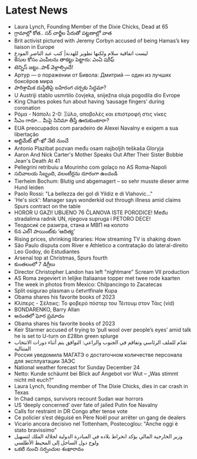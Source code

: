 # Latest News
-  Laura Lynch, Founding Member of the Dixie Chicks, Dead at 65
-  గ్రామాల్లో కోత.. సర్‌ చార్జీల పేరుతో పట్టణాల్లో వాత
-  Brit activist pictured with Jeremy Corbyn accused of being Hamas’s key liaison in Europe
-  ليست اتفاقية سلام ولكنها تطوير للهدنة| كتب عبد الناصر المودع
-  కేసుల కోసం ఎంపీలను తాకట్టు పెట్టారు: ఎంఏ షరీఫ్‌
-  టెన్నిస్‌ జట్టు..పాక్‌ వెళ్లాల్సిందే!
-  Артур — о поражении от Бивола: Дмитрий — один из лучших боксёров мира
-  పారిశ్రామిక దుస్థితిపై బహిరంగ చర్చకు సిద్ధమా?
-  U Austriji stablo usmrtilo čovjeka, sniježna oluja pogodila dio Evrope
-  King Charles pokes fun about having ‘sausage fingers’ during coronation
-  Ρόμα - Νάπολι 2-0: Ξύλο, αποβολές και επιστροφή στις νίκες
-  సీఎం గారూ... మీపై సినిమా తీస్తే ఊరుకుంటారా?
-  EUA preocupados com paradeiro de Alexei Navalny e exigem a sua libertação
-  అల్టిమేట్‌ ఖో-ఖో నేటి నుంచే
-  Antonio Plazibat pozvan među osam najboljih teškaša Gloryja
-  Aaron And Nick Carter's Mother Speaks Out After Their Sister Bobbie Jean's Death At 41
-  Pellegrini retribuiu a Mourinho com golaço no AS Roma-Napoli
-  సచివాలయ సిబ్బంది, వలంటీర్లను దూరంగా ఉంచండి
-  Tierheim Bochum: Blutig und abgemagert – so sehr musste dieser arme Hund leiden
-  Paolo Rossi: "La bellezza dei gol di Yildiz e di Vlahovic..."
-  'He's sick': Manager says wonderkid out through illness amid claims Spurs contract on the table
-  HOROR U GAZI! UBIJENO 76 ČLANOVA ISTE PORODICE! Među stradalima radnik UN, njegova supruga i PETORO DECE!
-  Teoдосиќ се разигра, стана и МВП на колото
-  6న ఎల్‌1 పాయింట్‌కు ‘ఆదిత్య’
-  Rising prices, shrinking libraries: How streaming TV is shaking down
-  São Paulo disputa com River e Athletico a contratação do lateral-direito Leo Godoy, do Estudiantes
-  Arsenal top at Christmas, Spurs fourth
-  కుంతలంలో 7 డిగ్రీలు
-  Director Christopher Landon has left "nightmare" Scream VII production
-  AS Roma zegeviert in lelijke Italiaanse topper met twee rode kaarten
-  The week in photos from Mexico: Chilpancingo to Zacatecas
-  Split osigurao plasman u četvrtfinale Kupa
-  Obama shares his favorite books of 2023
-  Κλίπερς - Σέλτικς: Το φοβερό πόστερ του Τέιτουμ στον Τάις (vid)
-  BONDARENKO, Barry Allan
-  అనంతలో ఘోర ప్రమాదం
-  Obama shares his favorite books of 2023
-  Keir Starmer accused of trying to ‘pull wool over people’s eyes’ amid talk he is set to U-turn on £28bn green splurge
-  تقدّم للملف الرئاسي وتفاقم في الجنوب والراعي: التوافق يتم أثناء دورات الانتخاب المتتالية
-  Россия уведомила МАГАТЭ о достаточном количестве персонала для эксплуатации ЗАЭС
-  National weather forecast for Sunday December 24
-  Netto: Kunde schäumt bei Blick auf Angebot vor Wut – „Was stimmt nicht mit euch?“
-  Laura Lynch, founding member of The Dixie Chicks, dies in car crash in Texas
-  In Chad camps, survivors recount Sudan war horrors
-  US ‘deeply concerned’ over fate of jailed Putin foe Navalny
-  Calls for restraint in DR Congo after tense vote
-  Ce policier s’est déguisé en Père Noël pour arrêter un gang de dealers
-  Vicario ancora decisivo nel Tottenham, Postecoglou: "Anche oggi è stato bravissimo"
-  وزير الخارجية المالي يؤكد انخراط بلاده في المبادرة الدولية لجلالة الملك لتسهيل ولوج دول الساحل إلى المحيط الأطلسي
-  ఒకటి నుంచి సర్పంచుల శంఖారావం
